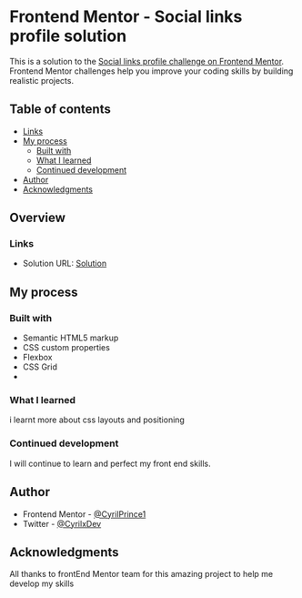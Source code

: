 # Frontend Mentor - Social links profile solution

This is a solution to the [Social links profile challenge on Frontend Mentor](https://www.frontendmentor.io/challenges/social-links-profile-UG32l9m6dQ). Frontend Mentor challenges help you improve your coding skills by building realistic projects.

## Table of contents

- [Links](#links)
- [My process](#my-process)
  - [Built with](#built-with)
  - [What I learned](#what-i-learned)
  - [Continued development](#continued-development)
- [Author](#author)
- [Acknowledgments](#acknowledgments)

## Overview

### Links

- Solution URL: [Solution](https://social-links-cyrilprinces-projects.vercel.app/)

## My process

### Built with

- Semantic HTML5 markup
- CSS custom properties
- Flexbox
- CSS Grid
-

### What I learned

i learnt more about css layouts and positioning

### Continued development

I will continue to learn and perfect my front end skills.

## Author

- Frontend Mentor - [@CyrilPrince1](https://www.frontendmentor.io/profile/CyrilPrince1)
- Twitter - [@CyrilxDev](https://www.twitter.com/CyrilxDev)

## Acknowledgments

All thanks to frontEnd Mentor team for this amazing project to help me develop my skills
